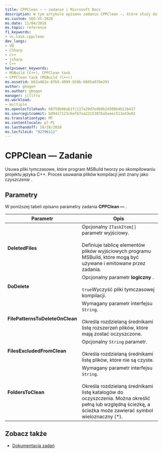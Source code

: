 ```yaml
---
title: CPPClean — — zadanie | Microsoft Docs
description: W tym artykule opisano zadanie CPPClean —, które służy do usuwania plików tymczasowych tworzonych przez program MSBuild po skompilowaniu projektu języka C++.
ms.custom: SEO-VS-2020
ms.date: 11/04/2016
ms.topic: reference
f1_keywords:
- vc.task.cppclean
dev_langs:
- VB
- CSharp
- C++
- jsharp
- C++
helpviewer_keywords:
- MSBuild (C++), CPPClean task
- CPPClean task (MSBuild (C++))
ms.assetid: b62a482e-8fb5-4999-b50b-6605a078e291
author: ghogen
ms.author: ghogen
manager: jillfra
ms.workload:
- multiple
ms.openlocfilehash: b8f59b66ab1fc117a29d7ed8db2d380b4b11b437
ms.sourcegitcommit: bd9417123c6ef67aa2215307ba5eeec511e43e02
ms.translationtype: MT
ms.contentlocale: pl-PL
ms.lasthandoff: 10/28/2020
ms.locfileid: "92796111"
---
```

# <a name="cppclean-task"></a>CPPClean — Zadanie

Usuwa pliki tymczasowe, które program MSBuild tworzy po skompilowaniu projektu języka C++. Proces usuwania plików kompilacji jest znany jako *czyszczenie* .

## <a name="parameters"></a>Parametry

 W poniższej tabeli opisano parametry zadania **CPPClean —** .

|Parametr|Opis|
|---------------|-----------------|
|**DeletedFiles**|Opcjonalny `ITaskItem[]` parametr wyjściowy.<br /><br /> Definiuje tablicę elementów plików wyjściowych programu MSBuild, które mogą być używane i emitowane przez zadania.|
|**DoDelete**|Opcjonalny parametr **logiczny** .<br /><br /> `true`Wyczyść pliki tymczasowej kompilacji.|
|**FilePatternsToDeleteOnClean**|Wymagany parametr interfejsu `String`.<br /><br /> Określa rozdzielaną średnikami listę rozszerzeń plików, które mają zostać oczyszczone.|
|**FilesExcludedFromClean**|Opcjonalny `String` parametr.<br /><br /> Określa rozdzielaną średnikami listę plików, które nie są czyste.|
|**FoldersToClean**|Wymagany parametr interfejsu `String`.<br /><br /> Określa rozdzielaną średnikami listę katalogów do oczyszczenia. Można określić pełną lub względną ścieżkę, a ścieżka może zawierać symbol wieloznaczny (*).|

## <a name="see-also"></a>Zobacz także

- [Dokumentacja zadań](../msbuild/msbuild-task-reference.md)
